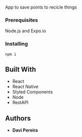 App to save points to recicle things

### Prerequisites

Node.js and Expo.io


### Installing

```
npm i
```

## Built With

* React
* React Native
* Styled Components
* Node
* RestAPI

## Authors

* **Davi Pereira**
